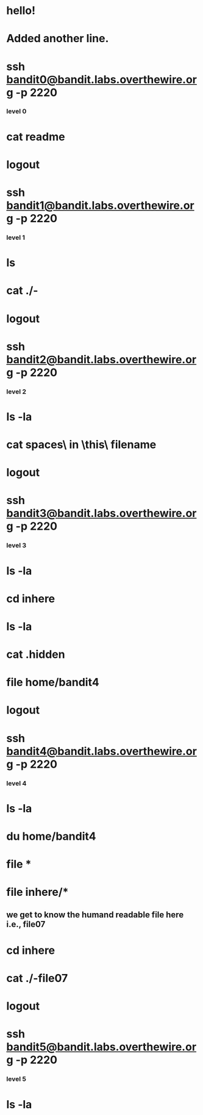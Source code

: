 # hello! 
# Added another line.

# ssh bandit0@bandit.labs.overthewire.org -p 2220

### level 0 

# cat readme
# logout
# ssh bandit1@bandit.labs.overthewire.org -p 2220

### level 1

# ls
# cat ./-
# logout
# ssh bandit2@bandit.labs.overthewire.org -p 2220

### level 2

# ls -la
# cat spaces\ in \this\ filename
# logout
# ssh bandit3@bandit.labs.overthewire.org -p 2220

### level 3 

# ls -la
# cd inhere
# ls -la
# cat .hidden
# file home/bandit4
# logout
# ssh bandit4@bandit.labs.overthewire.org -p 2220

### level 4

# ls -la
# du home/bandit4 
# file *
# file inhere/*
## we get to know the humand readable file here i.e., file07
# cd inhere
# cat ./-file07
# logout
# ssh bandit5@bandit.labs.overthewire.org -p 2220

### level 5

# ls -la


